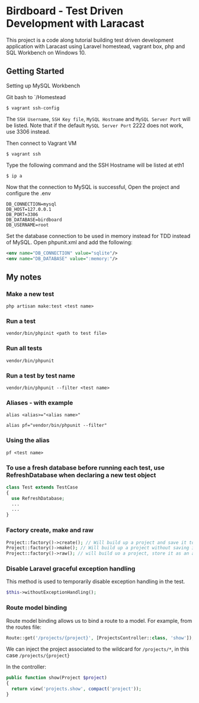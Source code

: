# Birdboard - Test Driven Development with Laracast
This project is a code along tutorial building test driven development application with Laracast using Laravel homestead, vagrant box, php and SQL Workbench on Windows 10. 

## Getting Started
Setting up MySQL Workbench

Git bash to `/Homestead
```
$ vagrant ssh-config
```
The ```SSH Username```, ```SSH Key file```, ```MySQL Hostname``` and ```MySQL Server Port``` will be listed. Note that if the default ```MySQL Server Port``` 2222 does not work, use 3306 instead.

Then connect to Vagrant VM
 ```
 $ vagrant ssh
 ```
Type the following command and the SSH Hostname will be listed at eth1
```
$ ip a
```  

Now that the connection to MySQL is successful, Open the project and configure the .env
```
DB_CONNECTION=mysql
DB_HOST=127.0.0.1
DB_PORT=3306
DB_DATABASE=birdboard
DB_USERNAME=root
```
Set the database connection to be used in memory instead for TDD instead of MySQL. Open phpunit.xml and add the following:
``` xml
<env name="DB_CONNECTION" value="sqlite"/>
<env name="DB_DATABASE" value=":memory:"/>
```

## My notes
### Make a new test
```
php artisan make:test <test name>
```
### Run a test
```
vendor/bin/phpinit <path to test file>
```

### Run all tests
```
vendor/bin/phpunit
```

### Run a test by test name
```
vendor/bin/phpunit --filter <test name>
```

### Aliases - with example
```
alias <alias>="<alias name>"

alias pf="vendor/bin/phpunit --filter"
```
### Using the alias
```
pf <test name>
```
### To use a fresh database before running each test, use RefreshDatabase when declaring a new test object
```php
class Test extends TestCase 
{
  use RefreshDatabase;
  ...
  ...
}
```

### Factory create, make and raw
```php
Project::factory()->create(); // Will build up a project and save it to the database
Project::factory()->make(); // Will build up a project without saving it to the database
Project::factory()->raw(); // will build uo a project, store it as an array without saving it to the database
```

### Disable Laravel graceful exception handling
This method is used to temporarily disable exception handling in the test. 
```php
$this->withoutExceptionHandling();
```

### Route model binding
Route model binding allows us to bind a route to a model. For example, from the routes file:
```php
Route::get('/projects/{project}', [ProjectsController::class, 'show']);
```
We can inject the project associated to the wildcard for ```/projects/*```, in this case ```/projects/{project}```

In the controller: 
```php
public function show(Project $project)
{
  return view('projects.show', compact('project'));
}
```